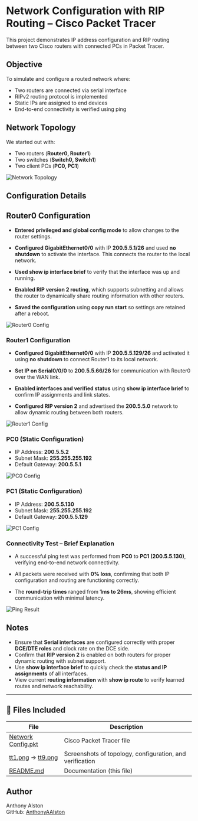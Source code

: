 # Network Configuration with RIP Routing – Cisco Packet Tracer

This project demonstrates IP address configuration and RIP routing between two Cisco routers with connected PCs in Packet Tracer.

## Objective

To simulate and configure a routed network where:
- Two routers are connected via serial interface
- RIPv2 routing protocol is implemented
- Static IPs are assigned to end devices
- End-to-end connectivity is verified using ping

## Network Topology
We started out with:
- Two routers (**Router0, Router1**)
- Two switches (**Switch0, Switch1**)
- Two client PCs (**PC0, PC1**)

![Network Topology](tt1.png)

## Configuration Details

## Router0 Configuration

- **Entered privileged and global config mode** to allow changes to the router settings.

- **Configured GigabitEthernet0/0** with IP **200.5.5.1/26** and used **no shutdown** to activate the interface. This connects the router to the local network.

- **Used show ip interface brief** to verify that the interface was up and running.

- **Enabled RIP version 2 routing**, which supports subnetting and allows the router to dynamically share routing information with other routers.

- **Saved the configuration** using **copy run start** so settings are retained after a reboot.

![Router0 Config](tt3.png)

### Router1 Configuration 

- **Configured GigabitEthernet0/0** with IP **200.5.5.129/26** and activated it using **no shutdown** to connect Router1 to its local network.

- **Set IP on Serial0/0/0** to **200.5.5.66/26** for communication with Router0 over the WAN link.

- **Enabled interfaces and verified status** using **show ip interface brief** to confirm IP assignments and link states.

- **Configured RIP version 2** and advertised the **200.5.5.0** network to allow dynamic routing between both routers.


![Router1 Config](tt4.png)

### PC0 (Static Configuration)
- IP Address: **200.5.5.2**
- Subnet Mask: **255.255.255.192**
- Default Gateway: **200.5.5.1**

![PC0 Config](tt5.png)

### PC1 (Static Configuration)
- IP Address: **200.5.5.130**
- Subnet Mask: **255.255.255.192**
- Default Gateway: **200.5.5.129**

![PC1 Config](tt6.png)

### Connectivity Test – Brief Explanation

- A successful ping test was performed from **PC0** to **PC1 (200.5.5.130)**, verifying end-to-end network connectivity.

- All packets were received with **0% loss**, confirming that both IP configuration and routing are functioning correctly.

- The **round-trip times** ranged from **1ms to 26ms**, showing efficient communication with minimal latency.

![Ping Result](tt9.png)

## Notes

- Ensure that **Serial interfaces** are configured correctly with proper **DCE/DTE roles** and clock rate on the DCE side.
- Confirm that **RIP version 2** is enabled on both routers for proper dynamic routing with subnet support.
- Use **show ip interface brief** to quickly check the **status and IP assignments** of all interfaces.
- View current **routing information** with **show ip route** to verify learned routes and network reachability.

---

## 📁 Files Included

| File | Description |
|------|-------------|
| [Network Config.pkt](./Network%20Config.pkt) | Cisco Packet Tracer file |
| [tt1.png](./tt1.png) → [tt9.png](./tt9.png) | Screenshots of topology, configuration, and verification |
| [README.md](./README.md) | Documentation (this file) |

## Author

Anthony Alston  
GitHub: [AnthonyAAlston](https://github.com/AnthonyAAlston)
